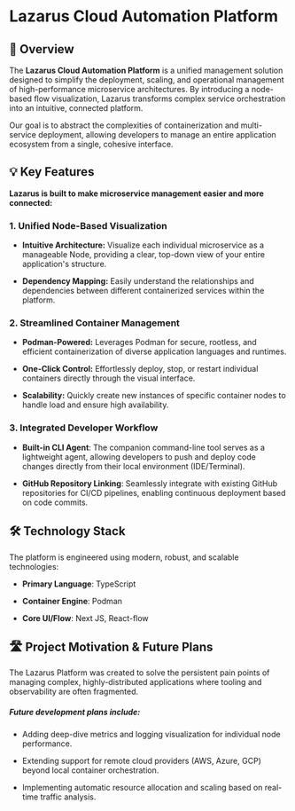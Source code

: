 # Lazarus Cloud Automation Platform

## 🌟 Overview

The **Lazarus Cloud Automation Platform** is a unified management solution designed to simplify the deployment, scaling, and operational management of high-performance microservice architectures. By introducing a node-based flow visualization, Lazarus transforms complex service orchestration into an intuitive, connected platform.

Our goal is to abstract the complexities of containerization and multi-service deployment, allowing developers to manage an entire application ecosystem from a single, cohesive interface.

## 💡 Key Features

**Lazarus is built to make microservice management easier and more connected:**

### 1. Unified Node-Based Visualization

* **Intuitive Architecture:** Visualize each individual microservice as a manageable Node, providing a clear, top-down view of your entire application's structure.


* **Dependency Mapping:** Easily understand the relationships and dependencies between different containerized services within the platform.

### 2. Streamlined Container Management

* **Podman-Powered:** Leverages Podman for secure, rootless, and efficient containerization of diverse application languages and runtimes.


* **One-Click Control:** Effortlessly deploy, stop, or restart individual containers directly through the visual interface.


* **Scalability:** Quickly create new instances of specific container nodes to handle load and ensure high availability.

### 3. Integrated Developer Workflow

- **Built-in CLI Agent**: The companion command-line tool serves as a lightweight agent, allowing developers to push and deploy code changes directly from their local environment (IDE/Terminal).


- **GitHub Repository Linking**: Seamlessly integrate with existing GitHub repositories for CI/CD pipelines, enabling continuous deployment based on code commits.

## 🛠️ Technology Stack

The platform is engineered using modern, robust, and scalable technologies:

- **Primary Language**: TypeScript

- **Container Engine**: Podman

- **Core UI/Flow**: Next JS, React-flow

## 🛣️ Project Motivation & Future Plans

The Lazarus Platform was created to solve the persistent pain points of managing complex, highly-distributed applications where tooling and observability are often fragmented.

##### Future development plans include:

* Adding deep-dive metrics and logging visualization for individual node performance.


* Extending support for remote cloud providers (AWS, Azure, GCP) beyond local container orchestration.


* Implementing automatic resource allocation and scaling based on real-time traffic analysis.